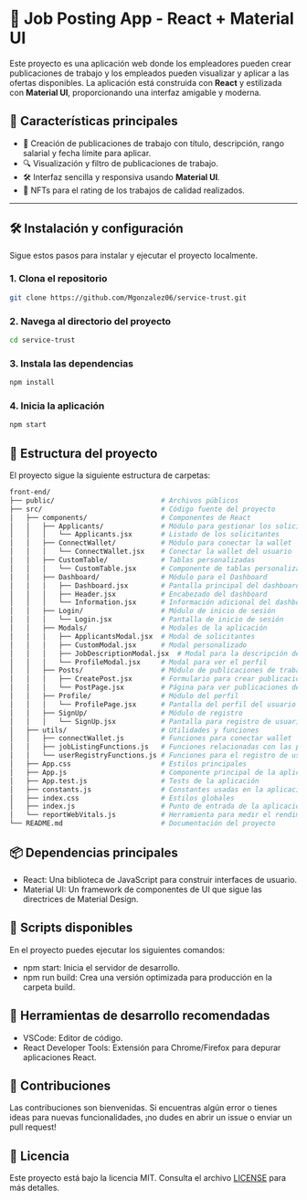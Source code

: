 # 🚀 Job Posting App - React + Material UI

Este proyecto es una aplicación web donde los empleadores pueden crear publicaciones de trabajo y los empleados pueden visualizar y aplicar a las ofertas disponibles. La aplicación está construida con **React** y estilizada con **Material UI**, proporcionando una interfaz amigable y moderna.

## 🌟 Características principales

- 📝 Creación de publicaciones de trabajo con título, descripción, rango salarial y fecha límite para aplicar.
- 🔍 Visualización y filtro de publicaciones de trabajo.
- 🛠️ Interfaz sencilla y responsiva usando **Material UI**.
- 🎨 NFTs para el rating de los trabajos de calidad realizados.
  
---

## 🛠️ Instalación y configuración

Sigue estos pasos para instalar y ejecutar el proyecto localmente.

### 1. Clona el repositorio

```bash
git clone https://github.com/Mgonzalez06/service-trust.git
```

### 2. Navega al directorio del proyecto

```bash
cd service-trust
```

### 3. Instala las dependencias

```bash
npm install
```

### 4. Inicia la aplicación

```bash
npm start
```

## 🌿 Estructura del proyecto

El proyecto sigue la siguiente estructura de carpetas:

``` bash
front-end/
├── public/                          # Archivos públicos
├── src/                             # Código fuente del proyecto
│   ├── components/                  # Componentes de React
│   │   ├── Applicants/              # Módulo para gestionar los solicitantes
│   │   │   └── Applicants.jsx       # Listado de los solicitantes
│   │   ├── ConnectWallet/           # Módulo para conectar la wallet
│   │   │   └── ConnectWallet.jsx    # Conectar la wallet del usuario
│   │   ├── CustomTable/             # Tablas personalizadas
│   │   │   └── CustomTable.jsx      # Componente de tablas personalizadas
│   │   ├── Dashboard/               # Módulo para el Dashboard
│   │   │   ├── Dashboard.jsx        # Pantalla principal del dashboard
│   │   │   ├── Header.jsx           # Encabezado del dashboard
│   │   │   └── Information.jsx      # Información adicional del dashboard
│   │   ├── Login/                   # Módulo de inicio de sesión
│   │   │   └── Login.jsx            # Pantalla de inicio de sesión
│   │   ├── Modals/                  # Modales de la aplicación
│   │   │   ├── ApplicantsModal.jsx  # Modal de solicitantes
│   │   │   ├── CustomModal.jsx      # Modal personalizado
│   │   │   ├── JobDescriptionModal.jsx  # Modal para la descripción del trabajo
│   │   │   └── ProfileModal.jsx     # Modal para ver el perfil
│   │   ├── Posts/                   # Módulo de publicaciones de trabajo
│   │   │   ├── CreatePost.jsx       # Formulario para crear publicaciones de trabajo
│   │   │   └── PostPage.jsx         # Página para ver publicaciones de trabajo
│   │   ├── Profile/                 # Módulo del perfil
│   │   │   └── ProfilePage.jsx      # Pantalla del perfil del usuario
│   │   ├── SignUp/                  # Módulo de registro
│   │   │   └── SignUp.jsx           # Pantalla para registro de usuarios
│   ├── utils/                       # Utilidades y funciones
│   │   ├── connectWallet.js         # Funciones para conectar wallet
│   │   ├── jobListingFunctions.js   # Funciones relacionadas con las publicaciones
│   │   └── userRegistryFunctions.js # Funciones para el registro de usuarios
│   ├── App.css                      # Estilos principales
│   ├── App.js                       # Componente principal de la aplicación
│   ├── App.test.js                  # Tests de la aplicación
│   ├── constants.js                 # Constantes usadas en la aplicación
│   ├── index.css                    # Estilos globales
│   ├── index.js                     # Punto de entrada de la aplicación
│   └── reportWebVitals.js           # Herramienta para medir el rendimiento
└── README.md                        # Documentación del proyecto

```

## 📦 Dependencias principales

- React: Una biblioteca de JavaScript para construir interfaces de usuario.
- Material UI: Un framework de componentes de UI que sigue las directrices de Material Design.


## 🚀 Scripts disponibles

En el proyecto puedes ejecutar los siguientes comandos:

- npm start: Inicia el servidor de desarrollo.
- npm run build: Crea una versión optimizada para producción en la carpeta build.


## 🔧 Herramientas de desarrollo recomendadas

- VSCode: Editor de código.
- React Developer Tools: Extensión para Chrome/Firefox para depurar aplicaciones React.

## 🤝 Contribuciones

Las contribuciones son bienvenidas. Si encuentras algún error o tienes ideas para nuevas funcionalidades, ¡no dudes en abrir un issue o enviar un pull request!

## 📝 Licencia

Este proyecto está bajo la licencia MIT. Consulta el archivo [LICENSE](https://opensource.org/license/mit) para más detalles.